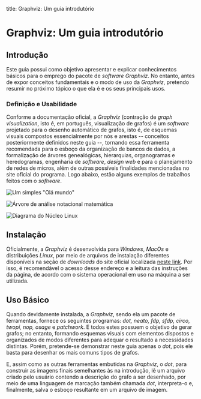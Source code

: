 title: Graphviz: Um guia introdutório

# Graphviz: Um guia introdutório

## Introdução

Este guia possui como objetivo apresentar e explicar conhecimentos básicos para
o emprego do pacote de _software Graphviz_. No entanto, antes de expor
conceitos fundamentais e o modo de uso da _Graphviz_, pretendo resumir no
próximo tópico o que ela é e os seus principais usos.

### Definição e Usabilidade

Conforme a documentação oficial, a _Graphviz_ (contração de _graph
visualization_, isto é, em português, visualização de grafos) é um _software_
projetado para o desenho automático de grafos, isto é, de esquemas visuais
compostos essencialmente por nós e arestas -- conceitos posteriormente
definidos neste guia --, tornando essa ferramenta recomendada para o esboço da
organização de bancos de dados, a formalização de árvores genealógicas,
hierarquias, organogramas e heredogramas, engenharia de _software_, _design
web_ e para o planejamento de redes de micros, além de outras possíveis
finalidades mencionadas no site oficial do programa. Logo abaixo, estão alguns
exemplos de trabalhos feitos com o _software_.

![Um simples "Olá mundo"](https://graphviz.org/Gallery/directed/hello.svg)

![Árvore de análise notacional
matemática](https://graphviz.org/Gallery/directed/Genetic_Programming.svg)

![Diagrama do Núcleo
Linux](https://graphviz.org/Gallery/directed/Linux_kernel_diagram.svg)

## Instalação

Oficialmente, a _Graphviz_ é desenvolvida para _Windows_, _MacOs_ e
distribuições _Linux_, por meio de arquivos de instalação diferentes
disponíveis na seção de _downloads_ do site oficial localizada [neste
link](https://graphviz.org/download/). Por isso, é recomendável o acesso desse
endereço e a leitura das instruções da página, de acordo com o sistema
operacional em uso na máquina a ser utilizada.

## Uso Básico

Quando devidamente instalada, a _Graphviz_, sendo ela um pacote de ferramentas,
fornece os seguintes programas: _dot, neato, fdp, sfdp, circo, twopi, nop,
osage_ e _patchwork_. E todos estes possuem o objetivo de gerar grafos; no
entanto, formando esquemas visuais com elementos dispostos e organizados de
modos diferentes para adequar o resultado a necessidades distintas. Porém,
pretende-se demonstrar neste guia apenas o _dot_, pois ele basta para desenhar
os mais comuns tipos de grafos.

E, assim como as outras ferramentas embutidas na _Graphviz_, o _dot_, para
construir as imagens finais semelhantes às na introdução, lê um arquivo criado
pelo usuário contendo a descrição do grafo a ser desenhado, por meio de uma
linguagem de marcação também chamada _dot_, interpreta-o e, finalmente, salva o
esboço resultante em um arquivo de imagem.
